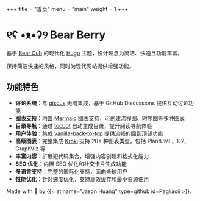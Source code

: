 +++
title = "首页"
menu = "main"
weight = 1
+++

# ୧ʕ •ᴥ•ʔ୨ Bear Berry

基于 [Bear Cub](https://github.com/clente/hugo-bearcub) 的现代化 [Hugo](https://gohugo.io/) 主题，设计理念为简洁、快速且功能丰富。

保持简洁快速的风格，同时为现代网站提供增强功能。

## 功能特色

- **评论系统**：与 [giscus](https://github.com/giscus/giscus) 无缝集成，基于 GitHub Discussions 提供互动讨论功能
- **图表支持**：内置 [Mermaid](https://mermaid.js.org/) 图表支持，可创建流程图、时序图等多种图表
- **目录导航**：通过 [tocbot](https://github.com/tscanlin/tocbot) 自动生成目录，提升阅读导航体验
- **用户体验**：集成 [vanilla-back-to-top](https://github.com/vfeskov/vanilla-back-to-top) 提供流畅的回到顶部功能
- **高级图表**：完整集成 [Kroki](https://kroki.io/) 支持 20+ 种图表类型，包括 PlantUML、D2、GraphViz 等
- **丰富内容**：扩展短代码集合，增强内容创建和格式化能力
- **SEO 优化**：内置 SEO 优化和社交卡片生成功能
- **多语言支持**：完整的国际化支持，面向全球用户
- **性能优化**：针对速度优化，支持高效缓存和最小资源使用

Made with 💟 by {{< at name="Jason Huang" type=github id=Pagliacii >}}.
